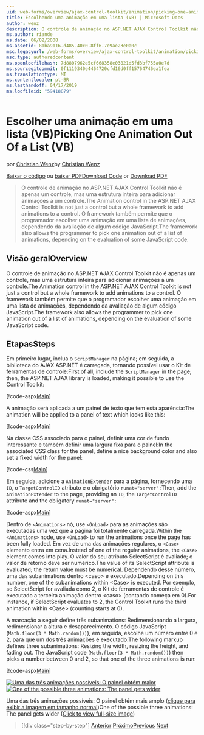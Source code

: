 ```yaml
---
uid: web-forms/overview/ajax-control-toolkit/animation/picking-one-animation-out-of-a-list-vb
title: Escolhendo uma animação em uma lista (VB) | Microsoft Docs
author: wenz
description: O controle de animação no ASP.NET AJAX Control Toolkit não é apenas um controle, mas uma estrutura inteira para adicionar animações a um controle. A estrutura também mitir...
ms.author: riande
ms.date: 06/02/2008
ms.assetid: 81ba9116-d485-40c0-8ff6-7e9ae23e0a0c
msc.legacyurl: /web-forms/overview/ajax-control-toolkit/animation/picking-one-animation-out-of-a-list-vb
msc.type: authoredcontent
ms.openlocfilehash: 7d8807962e5cf668358e03821d5fd3bf755a0e7d
ms.sourcegitcommit: 0f1119340e4464720cfd16d0ff15764746ea1fea
ms.translationtype: MT
ms.contentlocale: pt-BR
ms.lasthandoff: 04/17/2019
ms.locfileid: "59418879"
---
```

# <a name="picking-one-animation-out-of-a-list-vb"></a><span data-ttu-id="225e3-104">Escolher uma animação em uma lista (VB)</span><span class="sxs-lookup"><span data-stu-id="225e3-104">Picking One Animation Out Of a List (VB)</span></span>

<span data-ttu-id="225e3-105">por [Christian Wenz](https://github.com/wenz)</span><span class="sxs-lookup"><span data-stu-id="225e3-105">by [Christian Wenz](https://github.com/wenz)</span></span>

<span data-ttu-id="225e3-106">[Baixar o código](http://download.microsoft.com/download/f/9/a/f9a26acd-8df4-4484-8a18-199e4598f411/Animation5.vb.zip) ou [baixar PDF](http://download.microsoft.com/download/6/7/1/6718d452-ff89-4d3f-a90e-c74ec2d636a3/animation5VB.pdf)</span><span class="sxs-lookup"><span data-stu-id="225e3-106">[Download Code](http://download.microsoft.com/download/f/9/a/f9a26acd-8df4-4484-8a18-199e4598f411/Animation5.vb.zip) or [Download PDF](http://download.microsoft.com/download/6/7/1/6718d452-ff89-4d3f-a90e-c74ec2d636a3/animation5VB.pdf)</span></span>

> <span data-ttu-id="225e3-107">O controle de animação no ASP.NET AJAX Control Toolkit não é apenas um controle, mas uma estrutura inteira para adicionar animações a um controle.</span><span class="sxs-lookup"><span data-stu-id="225e3-107">The Animation control in the ASP.NET AJAX Control Toolkit is not just a control but a whole framework to add animations to a control.</span></span> <span data-ttu-id="225e3-108">O framework também permite que o programador escolher uma animação em uma lista de animações, dependendo da avaliação de algum código JavaScript.</span><span class="sxs-lookup"><span data-stu-id="225e3-108">The framework also allows the programmer to pick one animation out of a list of animations, depending on the evaluation of some JavaScript code.</span></span>


## <a name="overview"></a><span data-ttu-id="225e3-109">Visão geral</span><span class="sxs-lookup"><span data-stu-id="225e3-109">Overview</span></span>

<span data-ttu-id="225e3-110">O controle de animação no ASP.NET AJAX Control Toolkit não é apenas um controle, mas uma estrutura inteira para adicionar animações a um controle.</span><span class="sxs-lookup"><span data-stu-id="225e3-110">The Animation control in the ASP.NET AJAX Control Toolkit is not just a control but a whole framework to add animations to a control.</span></span> <span data-ttu-id="225e3-111">O framework também permite que o programador escolher uma animação em uma lista de animações, dependendo da avaliação de algum código JavaScript.</span><span class="sxs-lookup"><span data-stu-id="225e3-111">The framework also allows the programmer to pick one animation out of a list of animations, depending on the evaluation of some JavaScript code.</span></span>

## <a name="steps"></a><span data-ttu-id="225e3-112">Etapas</span><span class="sxs-lookup"><span data-stu-id="225e3-112">Steps</span></span>

<span data-ttu-id="225e3-113">Em primeiro lugar, inclua o `ScriptManager` na página; em seguida, a biblioteca do AJAX ASP.NET é carregada, tornando possível usar o Kit de ferramentas de controle:</span><span class="sxs-lookup"><span data-stu-id="225e3-113">First of all, include the `ScriptManager` in the page; then, the ASP.NET AJAX library is loaded, making it possible to use the Control Toolkit:</span></span>

[!code-aspx[Main](picking-one-animation-out-of-a-list-vb/samples/sample1.aspx)]

<span data-ttu-id="225e3-114">A animação será aplicada a um painel de texto que tem esta aparência:</span><span class="sxs-lookup"><span data-stu-id="225e3-114">The animation will be applied to a panel of text which looks like this:</span></span>

[!code-aspx[Main](picking-one-animation-out-of-a-list-vb/samples/sample2.aspx)]

<span data-ttu-id="225e3-115">Na classe CSS associado para o painel, definir uma cor de fundo interessante e também definir uma largura fixa para o painel:</span><span class="sxs-lookup"><span data-stu-id="225e3-115">In the associated CSS class for the panel, define a nice background color and also set a fixed width for the panel:</span></span>

[!code-css[Main](picking-one-animation-out-of-a-list-vb/samples/sample3.css)]

<span data-ttu-id="225e3-116">Em seguida, adicione a `AnimationExtender` para a página, fornecendo uma `ID`, o `TargetControlID` atributo e o obrigatório `runat="server":`</span><span class="sxs-lookup"><span data-stu-id="225e3-116">Then, add the `AnimationExtender` to the page, providing an `ID`, the `TargetControlID` attribute and the obligatory `runat="server":`</span></span>

[!code-aspx[Main](picking-one-animation-out-of-a-list-vb/samples/sample4.aspx)]

<span data-ttu-id="225e3-117">Dentro de `<Animations>` nó, use `<OnLoad>` para as animações são executadas uma vez que a página foi totalmente carregada.</span><span class="sxs-lookup"><span data-stu-id="225e3-117">Within the `<Animations>` node, use `<OnLoad>` to run the animations once the page has been fully loaded.</span></span> <span data-ttu-id="225e3-118">Em vez de uma das animações regulares, o `<Case>` elemento entra em cena.</span><span class="sxs-lookup"><span data-stu-id="225e3-118">Instead of one of the regular animations, the `<Case>` element comes into play.</span></span> <span data-ttu-id="225e3-119">O valor do seu atributo SelectScript é avaliado; o valor de retorno deve ser numérico.</span><span class="sxs-lookup"><span data-stu-id="225e3-119">The value of its SelectScript attribute is evaluated; the return value must be numerical.</span></span> <span data-ttu-id="225e3-120">Dependendo desse número, uma das subanimations dentro &lt;caso&gt; é executado.</span><span class="sxs-lookup"><span data-stu-id="225e3-120">Depending on this number, one of the subanimations within &lt;Case&gt; is executed.</span></span> <span data-ttu-id="225e3-121">Por exemplo, se SelectScript for avaliada como 2, o Kit de ferramentas de controle é executado a terceira animação dentro &lt;caso&gt; (contando começa em 0).</span><span class="sxs-lookup"><span data-stu-id="225e3-121">For instance, if SelectScript evaluates to 2, the Control Toolkit runs the third animation within &lt;Case&gt; (counting starts at 0).</span></span>

<span data-ttu-id="225e3-122">A marcação a seguir define três subanimations: Redimensionando a largura, redimensionar a altura e desaparecimento. O código JavaScript (`Math.floor(3 * Math.random())`), em seguida, escolhe um número entre 0 e 2, para que um dos três animações é executado:</span><span class="sxs-lookup"><span data-stu-id="225e3-122">The following markup defines three subanimations: Resizing the width, resizing the height, and fading out. The JavaScript code (`Math.floor(3 * Math.random())`) then picks a number between 0 and 2, so that one of the three animations is run:</span></span>

[!code-aspx[Main](picking-one-animation-out-of-a-list-vb/samples/sample5.aspx)]


<span data-ttu-id="225e3-123">[![Uma das três animações possíveis: O painel obtém maior](picking-one-animation-out-of-a-list-vb/_static/image2.png)](picking-one-animation-out-of-a-list-vb/_static/image1.png)</span><span class="sxs-lookup"><span data-stu-id="225e3-123">[![One of the possible three animations: The panel gets wider](picking-one-animation-out-of-a-list-vb/_static/image2.png)](picking-one-animation-out-of-a-list-vb/_static/image1.png)</span></span>

<span data-ttu-id="225e3-124">Uma das três animações possíveis: O painel obtém mais amplo ([clique para exibir a imagem em tamanho normal](picking-one-animation-out-of-a-list-vb/_static/image3.png))</span><span class="sxs-lookup"><span data-stu-id="225e3-124">One of the possible three animations: The panel gets wider ([Click to view full-size image](picking-one-animation-out-of-a-list-vb/_static/image3.png))</span></span>

> [!div class="step-by-step"]
> <span data-ttu-id="225e3-125">[Anterior](animation-depending-on-a-condition-vb.md)
> [Próximo](animating-in-response-to-user-interaction-vb.md)</span><span class="sxs-lookup"><span data-stu-id="225e3-125">[Previous](animation-depending-on-a-condition-vb.md)
[Next](animating-in-response-to-user-interaction-vb.md)</span></span>
